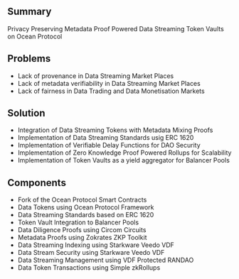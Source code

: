 ## Summary
Privacy Preserving Metadata Proof Powered Data Streaming Token Vaults on Ocean Protocol

## Problems
- Lack of provenance in Data Streaming Market Places
- Lack of metadata verifiability in Data Streaming Market Places
- Lack of fairness in Data Trading and Data Monetisation Markets

## Solution
- Integration of Data Streaming Tokens with Metadata Mixing Proofs
- Implementation of Data Streaming Standards usig ERC 1620
- Implementation of Verifiable Delay Functions for DAO Security
- Implementation of Zero Knowledge Proof Powered Rollups for Scalability
- Implementation of Token Vaults as a yield aggregator for Balancer Pools

## Components
- Fork of the Ocean Protocol Smart Contracts
- Data Tokens using Ocean Protocol Framework
- Data Streaming Standards based on ERC 1620
- Token Vault Integration to Balancer Pools
- Data Diligence Proofs using Circom Circuits
- Metadata Proofs using Zokrates ZKP Toolkit
- Data Streaming Indexing using Starkware Veedo VDF
- Data Stream Security using Starkware Veedo VDF
- Data Streaming Management using VDF Protected RANDAO
- Data Token Transactions using Simple zkRollups


